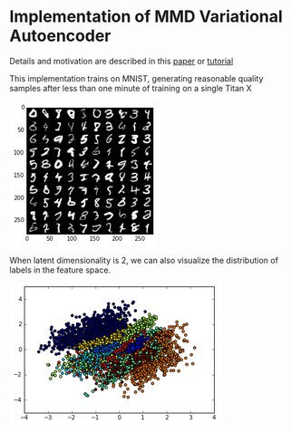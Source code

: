 # Implementation of MMD Variational Autoencoder

Details and motivation are described in this [paper](https://arxiv.org/abs/1706.02262) or [tutorial](http://127.0.0.1:4000/2017/06/07/a-tutorial-on-mmd-variational-autoencoders.html)

This implementation trains on MNIST, generating reasonable quality samples after less than one minute of training on a single Titan X

![mnist](plots/mnist.png)

When latent dimensionality is 2, we can also visualize the distribution of labels in the feature space. 

![mnist](plots/mnist_classes.png)

